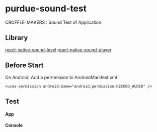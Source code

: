 # purdue-sound-test
CROFFLE-MAKERS : Sound Test of Application

## Library

[react-native-sound-level](https://github.com/punarinta/react-native-sound-level)
[react-native-sound-player](https://github.com/johnsonsu/react-native-sound-player#readme)

## Before Start

On Android, Add a permmision to AndroidManifest.xml

```
<uses-permission android:name="android.permission.RECORD_AUDIO" />
```

## Test

#### App


#### Console


